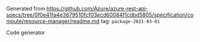 Generated from https://github.com/Azure/azure-rest-api-specs/tree/0f0e41fa4e3679510fcf03ecd60084f1cdbd5805/specification/compute/resource-manager/readme.md tag: `package-2021-03-01`

Code generator 


